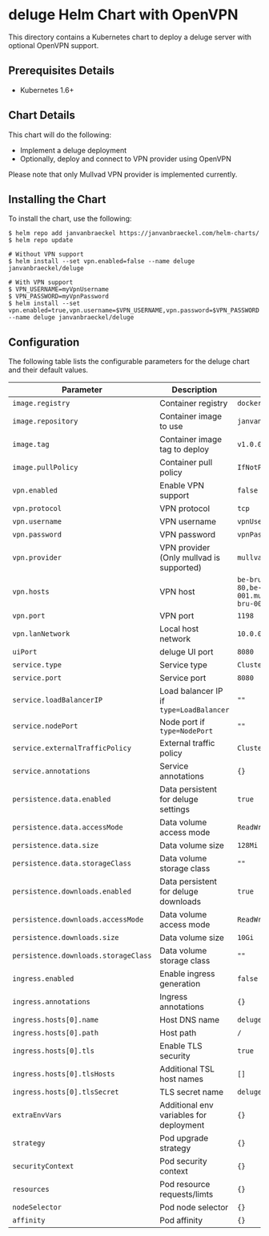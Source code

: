 # deluge Helm Chart with OpenVPN

This directory contains a Kubernetes chart to deploy a deluge server with optional OpenVPN support.

## Prerequisites Details

- Kubernetes 1.6+

## Chart Details

This chart will do the following:

- Implement a deluge deployment
- Optionally, deploy and connect to VPN provider using OpenVPN

Please note that only Mullvad VPN provider is implemented currently.

## Installing the Chart

To install the chart, use the following:

```console
$ helm repo add janvanbraeckel https://janvanbraeckel.com/helm-charts/
$ helm repo update

# Without VPN support
$ helm install --set vpn.enabled=false --name deluge janvanbraeckel/deluge

# With VPN support
$ VPN_USERNAME=myVpnUsername
$ VPN_PASSWORD=myVpnPassword
$ helm install --set vpn.enabled=true,vpn.username=$VPN_USERNAME,vpn.password=$VPN_PASSWORD --name deluge janvanbraeckel/deluge
```

## Configuration

The following table lists the configurable parameters for the deluge chart and their default values.

| Parameter                            | Description                              | Default                                                                         |
| ------------------------------------ | ---------------------------------------- | ------------------------------------------------------------------------------- |
| `image.registry`                     | Container registry                       | `docker.io`                                                                     |
| `image.repository`                   | Container image to use                   | `janvanbraeckel/delugevpn`                                                      |
| `image.tag`                          | Container image tag to deploy            | `v1.0.0`                                                                        |
| `image.pullPolicy`                   | Container pull policy                    | `IfNotPresent`                                                                  |
| `vpn.enabled`                        | Enable VPN support                       | `false`                                                                         |
| `vpn.protocol`                       | VPN protocol                             | `tcp`                                                                           |
| `vpn.username`                       | VPN username                             | `vpnUsername`                                                                   |
| `vpn.password`                       | VPN password                             | `vpnPassword`                                                                   |
| `vpn.provider`                       | VPN provider (Only mullvad is supported) | `mullvad`                                                                       |
| `vpn.hosts`                          | VPN host                                 | `be-bru-003.mullvad.net 80,be-bru-001.mullvad.net 80,be-bru-002.mullvad.net 80` |
| `vpn.port`                           | VPN port                                 | `1198`                                                                          |
| `vpn.lanNetwork`                     | Local host network                       | `10.0.0.0/8`                                                                    |
| `uiPort`                             | deluge UI port                           | `8080`                                                                          |
| `service.type`                       | Service type                             | `ClusterIP`                                                                     |
| `service.port`                       | Service port                             | `8080`                                                                          |
| `service.loadBalancerIP`             | Load balancer IP if `type=LoadBalancer`  | `""`                                                                            |
| `service.nodePort`                   | Node port if `type=NodePort`             | `""`                                                                            |
| `service.externalTrafficPolicy`      | External traffic policy                  | `Cluster`                                                                       |
| `service.annotations`                | Service annotations                      | `{}`                                                                            |
| `persistence.data.enabled`           | Data persistent for deluge settings      | `true`                                                                          |
| `persistence.data.accessMode`        | Data volume access mode                  | `ReadWriteOnce`                                                                 |
| `persistence.data.size`              | Data volume size                         | `128Mi`                                                                         |
| `persistence.data.storageClass`      | Data volume storage class                | `""`                                                                            |
| `persistence.downloads.enabled`      | Data persistent for deluge downloads     | `true`                                                                          |
| `persistence.downloads.accessMode`   | Data volume access mode                  | `ReadWriteOnce`                                                                 |
| `persistence.downloads.size`         | Data volume size                         | `10Gi`                                                                          |
| `persistence.downloads.storageClass` | Data volume storage class                | `""`                                                                            |
| `ingress.enabled`                    | Enable ingress generation                | `false`                                                                         |
| `ingress.annotations`                | Ingress annotations                      | `{}`                                                                            |
| `ingress.hosts[0].name`              | Host DNS name                            | `deluge.local`                                                                  |
| `ingress.hosts[0].path`              | Host path                                | `/`                                                                             |
| `ingress.hosts[0].tls`               | Enable TLS security                      | `true`                                                                          |
| `ingress.hosts[0].tlsHosts`          | Additional TSL host names                | `[]`                                                                            |
| `ingress.hosts[0].tlsSecret`         | TLS secret name                          | `deluge-tls-cert`                                                               |
| `extraEnvVars`                       | Additional env variables for deployment  | `{}`                                                                            |
| `strategy`                           | Pod upgrade strategy                     | `{}`                                                                            |
| `securityContext`                    | Pod security context                     | `{}`                                                                            |
| `resources`                          | Pod resource requests/limts              | `{}`                                                                            |
| `nodeSelector`                       | Pod node selector                        | `{}`                                                                            |
| `affinity`                           | Pod affinity                             | `{}`                                                                            |
